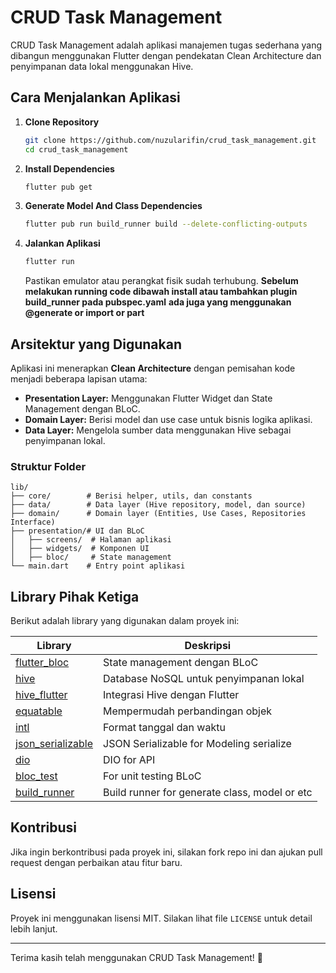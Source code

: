 # CRUD Task Management

CRUD Task Management adalah aplikasi manajemen tugas sederhana yang dibangun menggunakan Flutter dengan pendekatan Clean Architecture dan penyimpanan data lokal menggunakan Hive.

## Cara Menjalankan Aplikasi

1. **Clone Repository**
   ```sh
   git clone https://github.com/nuzularifin/crud_task_management.git
   cd crud_task_management
   ```
2. **Install Dependencies**
   ```sh
   flutter pub get
   ```
3. **Generate Model And Class Dependencies**
   ```sh
   flutter pub run build_runner build --delete-conflicting-outputs  
   ```
3. **Jalankan Aplikasi**
   ```sh
   flutter run
   ```
   Pastikan emulator atau perangkat fisik sudah terhubung.
   **Sebelum melakukan running code dibawah install atau tambahkan plugin build_runner pada pubspec.yaml**
   **ada juga yang menggunakan @generate or import or part**

## Arsitektur yang Digunakan

Aplikasi ini menerapkan **Clean Architecture** dengan pemisahan kode menjadi beberapa lapisan utama:

- **Presentation Layer:** Menggunakan Flutter Widget dan State Management dengan BLoC.
- **Domain Layer:** Berisi model dan use case untuk bisnis logika aplikasi.
- **Data Layer:** Mengelola sumber data menggunakan Hive sebagai penyimpanan lokal.

### Struktur Folder
```
lib/
├── core/        # Berisi helper, utils, dan constants
├── data/        # Data layer (Hive repository, model, dan source)
├── domain/      # Domain layer (Entities, Use Cases, Repositories Interface)
├── presentation/# UI dan BLoC
│   ├── screens/  # Halaman aplikasi
│   ├── widgets/  # Komponen UI
│   ├── bloc/     # State management
└── main.dart    # Entry point aplikasi
```

## Library Pihak Ketiga

Berikut adalah library yang digunakan dalam proyek ini:

| Library | Deskripsi |
|---------|------------|
| [flutter_bloc](https://pub.dev/packages/flutter_bloc) | State management dengan BLoC |
| [hive](https://pub.dev/packages/hive) | Database NoSQL untuk penyimpanan lokal |
| [hive_flutter](https://pub.dev/packages/hive_flutter) | Integrasi Hive dengan Flutter |
| [equatable](https://pub.dev/packages/equatable) | Mempermudah perbandingan objek |
| [intl](https://pub.dev/packages/intl) | Format tanggal dan waktu |
| [json_serializable](https://pub.dev/packages/json_serializable) | JSON Serializable for Modeling serialize |
| [dio](https://pub.dev/packages/dio) | DIO for API |
| [bloc_test](https://pub.dev/packages/bloc_test) | For unit testing BLoC |
| [build_runner](https://pub.dev/packages/build_runner) | Build runner for generate class, model or etc |

## Kontribusi

Jika ingin berkontribusi pada proyek ini, silakan fork repo ini dan ajukan pull request dengan perbaikan atau fitur baru.

## Lisensi

Proyek ini menggunakan lisensi MIT. Silakan lihat file `LICENSE` untuk detail lebih lanjut.

---
Terima kasih telah menggunakan CRUD Task Management! 🚀

